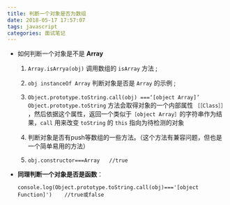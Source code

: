 ```yaml
---
title: 判断一个对象是否为数组
date: 2018-05-17 17:57:07
tags: javascript
categories: 面试笔记
---
```


* 如何判断一个对象是不是 **Array**

	1. `Array.isArrya(obj)` 调用数组的 `isArray` 方法 ;

	2. `obj instanceOf Array` 判断对象是否是 `Array` 的示例 ;

	3. `Object.prototype.toString.call(obj) ===‘[object Array]’`
   	   `Object.prototype.toString` 方法会取得对象的一个内部属性 `［［Class］］` ，然后依据这个属性，返回一个类似于`［object Array］`的字符串作为结果，`call` 用来改变 `toString` 的 `this` 指向为待检测的对象

	4. 判断对象是否有push等数组的一些方法。（这个方法有兼容问题，但也是一个简单易用的方法）
    
	5. `obj.constructor===Array   //true`

* **同理判断一个对象是否是函数**：

	`console.log(Object.prototype.toString.call(obj)==='[object Function]')    //true或false`

